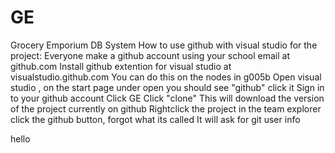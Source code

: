 # GE
Grocery Emporium DB System
How to use github with visual studio for the project:
Everyone make a github account using your school email at github.com
Install github extention for visual studio at visualstudio.github.com
You can do this on the nodes in g005b
Open visual studio , on the start page under open you should see "github" click it
Sign in to your github account
Click GE 
Click "clone" 
This will download the version of the project currently on github
Rightclick the project in the team explorer click the github button, forgot what its called
It will ask for git user info

hello